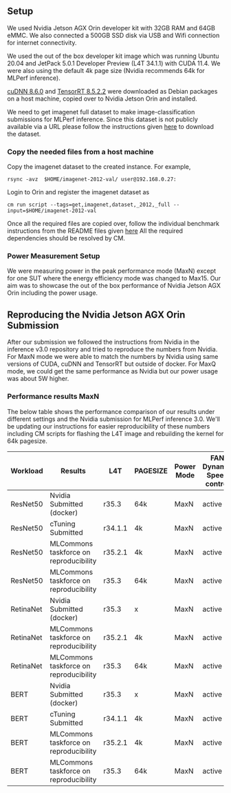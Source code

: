 ## Setup

We used Nvidia Jetson AGX Orin developer kit with 32GB RAM and 64GB eMMC. We also connected a 500GB SSD disk via USB and Wifi connection for internet connectivity.

We used the out of the box developer kit image which was running Ubuntu 20.04 and JetPack 5.0.1 Developer Preview (L4T 34.1.1) with CUDA 11.4. We were also using the default 4k page size (Nvidia recommends 64k for MLPerf inference).

[cuDNN 8.6.0](https://developer.nvidia.com/compute/cudnn/secure/8.6.0/local_installers/11.8/cudnn-local-repo-ubuntu2004-8.6.0.163_1.0-1_arm64.deb) and [TensorRT 8.5.2.2](https://developer.nvidia.com/downloads/compute/machine-learning/tensorrt/secure/8.5.3/local_repos/nv-tensorrt-local-repo-ubuntu2004-8.5.3-cuda-11.8_1.0-1_arm64.deb) were downloaded as Debian packages on a host machine, copied over to Nvidia Jetson Orin and installed.


We need to get imagenet full dataset to make image-classification submissions for MLPerf inference. Since this dataset is not publicly available via a URL please follow the instructions given [here](https://github.com/mlcommons/ck/blob/master/cm-mlops/script/get-dataset-imagenet-val/README-extra.md) to download the dataset.

### Copy the needed files from a host machine

Copy the imagenet dataset to the created instance. For example,

```
rsync -avz  $HOME/imagenet-2012-val/ user@192.168.0.27:
```

Login to Orin and register the imagenet dataset as
```
cm run script --tags=get,imagenet,dataset,_2012,_full --input=$HOME/imagenet-2012-val
```

Once all the required files are copied over, follow the individual benchmark instructions from the README files given [here](./) All the required dependencies should be resolved by CM.

### Power Measurement Setup

We were measuring power in the peak performance mode (MaxN) except for one SUT where the energy efficiency mode was changed to Max15. Our aim was to showcase the out of the box performance of Nvidia Jetson AGX Orin including the power usage. 

## Reproducing the Nvidia Jetson AGX Orin Submission

After our submission we followed the instructions from Nvidia in the inference v3.0 repository and tried to reproduce the numbers from Nvidia. For MaxN mode we were able to match the numbers by Nvidia using same versions of CUDA, cuDNN and TensorRT but outside of docker. For MaxQ mode, we could get the same performance as Nvidia but our power usage was about 5W higher.

### Performance results MaxN

The below table shows the performance comparison of our results under different settings and the Nvidia submission for MLPerf inference 3.0. We'll be updating our instructions for easier reproducibility of these numbers including CM scripts for flashing the L4T image and rebuilding the kernel for 64k pagesize.


| Workload  | Results | L4T   | PAGESIZE | Power Mode | FAN Dynamic Speed control | Offline Accuracy | Offline Performance | SingleStream Accuracy | SingleStream Performance | MultiStream Accuracy | MultiStream Performance |
| --------- | --------------------------------- | ----- | -------- | ---------- | ------------------------- | ---------------- | ------------------- | --------------------- | ------------------------ | -------------------- | ----------------------- |
| ResNet50  |  Nvidia Submitted (docker)                        | r35.3 | 64k      | MaxN       | active                    | 75.934           | 6438.1              | 76.032                | 0.633479                 | 76.032               | 2.187731                |
| ResNet50  |  cTuning Submitted                         | r34.1.1 | 4k      | MaxN       | active                    | 75.934           | 4697              | 76.032                | 0.72                 | 76.032               | 2.57                |
| ResNet50  | MLCommons taskforce on reproducibility              | r35.2.1    | 4k       | MaxN          | active                    | 75.85            | 6172                | 76.056                | 0.644                    | 76.056               | 2.074                   |
| ResNet50  | MLCommons taskforce on reproducibility              | r35.3     | 64k       | MaxN         | active                    | 75.85            | 6430                | 76.056               | 0.659                    | 76.056              | 2.20                   |
| RetinaNet |  Nvidia Submitted (docker)                         | r35.3 | x        | MaxN       | active                    | 37.372           | 92.4048             | 37.403                | 13.924457                | 37.519               | 104.680313              |
| RetinaNet | MLCommons taskforce on reproducibility             | r35.2.1     | 4k       | MaxN          | active                    | 37.346                | 80.0854 (no DLA)                   | 37.350                     | 14,19                        | 37.409 | 105.344828              |
| RetinaNet | MLCommons taskforce on reproducibility             | r35.3     | 64k       | MaxN          | active                    | 37.345               | 94.6886                    | 37.340                     | 14.073                       | 37.488                    | 103.8                     |
| BERT      | Nvidia Submitted (docker)                     | r35.3 | x        | MaxN       | active                    | 90.552           | 544.243             | 90.344                | 5.635431                 | NA                   | NA                      |
| BERT      | cTuning Submitted                         | r34.1.1 | 4k        | MaxN       | active                    | 90.552           | 449.96             | 90.344                | 7.8                 | NA                   | NA                      |
| BERT      | MLCommons taskforce on reproducibility             | r35.2.1     | 4k       | MaxN          | active                    | 90.562           | 527 (128 batchsize)                 | 90.311                | 6.636                    | NA                   | NA                      |
| BERT      | MLCommons taskforce on reproducibility            | r35.3     | 64k       | MaxN          | active                    | 90.552          | 539                 | 90.344                | 6.31                    | NA                   | NA                      |


